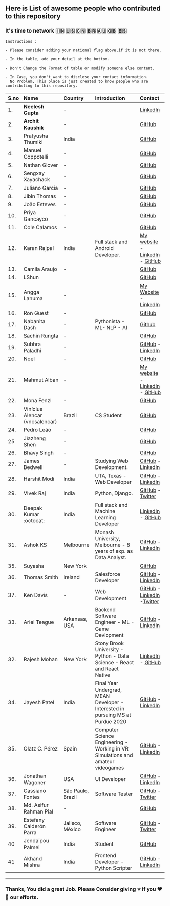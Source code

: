 ## Here is List of awesome people who contributed to this repository 

### It's time to network :india: :us: :cn: :brazil: :australia: :gb: :es: 

```
Instructions :

- Please consider adding your national flag above,if it is not there.

- In the table, add your detail at the bottom.

- Don't Change the Format of table or modify someone else content.

- In Case, you don't want to disclose your contact information. 
  No Problem, This place is just created to know people who are contributing to this repository. 

```

| S.no | Name | Country | Introduction | Contact |
|------|:------|:---------|:--------------|:------------|
| 1. | **Neelesh Gupta** | -  | | [LinkedIn](https://www.linkedin.com/in/neelesh-gupta-55793b13a)|
| 2. | **Archit Kaushik**  |-| | [GitHub](https://github.com/architkshk) |
| 3. | Pratyusha Thumiki | India | | [GitHub](https://github.com/PratyushaThumiki) |
| 4. | Manuel Coppotelli  |-| | [GitHub](https://github.com/manuelcoppotelli) |
| 5. | Nathan Glover  |-| | [GitHub](https://github.com/t04glovern) |
| 6. | Sengxay Xayachack  |-| | [GitHub](https://github.com/frankxayachack) |
| 7. | Juliano Garcia  |-| | [GitHub](https://github.com/robotenique) |
| 8. | Jibin Thomas  |-| | [GitHub](https://github.com/jibin2706) |
| 9. | João Esteves  |-| | [GitHub](https://github.com/jvaesteves) |
| 10. | Priya Gancayco  |-| | [GitHub](https://github.com/peacebefore) |
| 11. | Cole Calamos  |-| | [GitHub](https://github.com/ccalamos) |
| 12. | Karan Rajpal  | India | Full stack and Android Developer. | [My website](https://karan-rajpal.com) - [LinkedIn](https://linkedin.com/in/karan-rajpal) - [GitHub](https://github.com/karanrajpal14) |
| 13. | Camila Araujo |-| | [GitHub](https://github.com/milaaraujo) |
| 14. | LShun  | | | [GitHub](https://github.com/LShun) |
| 15. | Angga Lanuma  |-| | [My Website](https://lanuma.web.id/) - [LinkedIn](https://www.linkedin.com/in/lanuma/) |
| 16. | Ron Guest  |-| | [GitHub](https://github.com/ronguest) |
| 17. | Nabanita Dash  |-| Pythonista - ML- NLP - AI | [Github](https://github.com/Naba7) |
| 18. | Sachin Rungta  |-| | [GitHub](https://github.com/sac6120) |
| 19. | Subhra Paladhi |-| | [GitHub](https://github.com/maverick1223) - [LinkedIn](https://in.linkedin.com/in/subhra-paladhi-1b42a5167) |
| 20. | Noel  |-| | [GitHub](https://github.com/vodkanoya) |
| 21. | Mahmut Alban |-| | [My website](https://albanmahmut.github.io/Portfolio/CV/index.html) - [LinkedIn](https://www.linkedin.com/in/mahmutalban/?locale=en_US) - [GitHub](https://github.com/albanmahmut) |
| 22. | Mona Fenzl |-| | [GitHub](https://github.com/ZuckerWatte) |
| 23. | Vinícius Alencar (vncsalencar) | Brazil | CS Student | [GitHub](https://github.com/vncsalencar) |
| 24. | Pedro Leão |-| | [GitHub](https://github.com/phenriqueleao) |
| 25  | Jiazheng Shen  |-| | [GitHub](https://github.com/jiazheng0609) |
| 26. | Bhavy Singh |-| | [GitHub](https://github.com/bhavybarca) |
| 27. | James Bedwell |-| Studying Web Development. | [GitHub](https://github.com/jamesrbedwell) - [LinkedIn](https://www.linkedin.com/in/jamesbedwell) |
| 28. | Harshit Modi | India |  UTA, Texas - Web Developer  | [GitHub](https://github.com/Harshit-modi) - [LinkedIn](https://www.linkedin.com/in/harshit-modi/) |
| 29. | Vivek Raj | India | Python, Django. | [GitHub](https://github.com/vivekrj0) - [Twitter](http://twitter.com/vivekrj0)|
| 30. | Deepak Kumar :octocat: | India | Full stack and Machine Learning Developer  | [LinkedIn](https://www.linkedin.com/in/dipakkr) - [GitHub](https://github.com/dipakkr) |
| 31. | Ashok KS |Melbourne| Monash University, Melbourne -  8 years of exp. as Data Analyst. | [GitHub](https://github.com/ksashok) - [LinkedIn](https://www.linkedin.com/in/ksashok/) |
| 35. | Suyasha | New York | | [GitHub](https://github.com/suyasha0) |
| 36. | Thomas Smith | Ireland | Salesforce Developer | [GitHub](https://github.com/ThomasSmithIRE) - [LinkedIn](https://www.linkedin.com/in/engineertsmith/) |
| 37. | Ken Davis | - | Web Development | [GitHub](https://github.com/kdavis-ssi) - [LinkedIn](https://www.linkedin.com/in/ken-davis-9a6a8051/) -[Twitter](http://twitter.com/kdavis158)| 
| 33. | Ariel Teague | Arkansas, USA| Backend Software Engineer - ML - Game Devlopment | [GitHub](https://github.com/ArielBurningLadyStudios) - [LinkedIn](https://www.linkedin.com/in/ariel-teague-39b87b113/) |
| 32. | Rajesh Mohan |  New York | Stony Brook University - Python - Data Science -  React and React Native | [LinkedIn](https://www.linkedin.com/in/rajeshm93/) - [GitHub](https://github.com/rajesh1993) |
| 34. | Jayesh Patel | India | Final Year Undergrad, MEAN Developer - Interested in pursuing MS at Purdue 2020| [GitHub](https://github.com/codeghoul) - [LinkedIn](https://www.linkedin.com/in/jayeshpatel16/) |
| 35. | Olatz C. Pérez | Spain | Computer Science Engineering - Working in VR Simulations and amateur videogames| [GitHub](https://github.com/Darkatom) - [LinkedIn](https://www.linkedin.com/in/olatz-casta%C3%B1o-p%C3%A9rez-39034011a/) |
| 36. | Jonathan Wagoner | USA | UI Developer | [GitHub](https://github.com/ITSjwags) - [LinkedIn](https://linkedin.com/in/jonathanwagoner/) |
| 37. | Cassiano Fontes | São Paulo, Brazil |  Software Tester | [GitHub](https://github.com/cassianofnts) - [Twitter](http://twitter.com/yungcardinals) | 
| 38. | Md. Asifur Rahman Pial  |-| | [GitHub](https://github.com/asifurrahmanpial) | 
| 39. | Estefany Calderón Parra | Jalisco, México |  Software Engineer | [GitHub](https://github.com/estefycp) - [Twitter](http://twitter.com/estefycp) | 
| 40 | Jendaipou Palmei  |India| Student| [GitHub](https://github.com/Daipu) |
| 41 | Akhand Mishra  |India| Frontend Developer - Python Scripter | [GitHub](https://github.com/Contrevien) - [LinkedIn](https://www.linkedin.com/in/contrevien/) |

---

###  Thanks, You did a great Job. Please Consider giving :star: if you :heart::yellow_heart: our efforts. 
